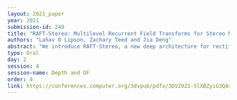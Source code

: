 ```yaml
---
layout: 2021_paper
year: 2021
submission-id: 249
title: "RAFT-Stereo: Multilevel Recurrent Field Transforms for Stereo Matching"
authors: "Lahav O Lipson, Zachary Teed and Jia Deng"
abstract: "We introduce RAFT-Stereo, a new deep architecture for rectified stereo based on the optical flow network RAFT. We introduce multi-level convolutional GRUs, which more efficiently propagate information across the image. A modified version of RAFT-Stereo can perform accurate real-time inference. RAFT-stereo ranks first on the Middlebury leaderboard, outperforming the next best method on 1px error by 29% and outperforms all published work on the ETH3D two-view stereo benchmark."
type: Oral
day: 2
session: 4
session-name: Depth and OF
order: 4
link: https://conferences.computer.org/3dvpub/pdfs/3DV2021-5lXBZyiG3QAsRBKXHIjqU8/268800a218/268800a218.pdf
---
```

